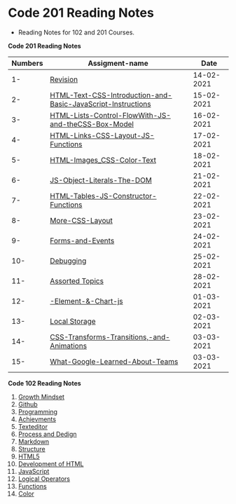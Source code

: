 # Code 201 Reading Notes

* Reading Notes for 102 and 201 Courses.

**Code 201 Reading Notes**

**Numbers** | **Assigment-name** | **Date**  
------- | -------- | --------
1- | [Revision](https://suhaibyounis.github.io/reading-notes/revision) | 14-02-2021
2- | [HTML-Text-CSS-Introduction-and-Basic-JavaScript-Instructions](https://suhaibyounis.github.io/reading-notes/201/class-02) | 15-02-2021
3- | [HTML-Lists-Control-FlowWith-JS-and-theCSS-Box-Model](https://suhaibyounis.github.io/reading-notes/201/class-03) |   16-02-2021
4- | [HTML-Links-CSS-Layout-JS-Functions](https://suhaibyounis.github.io/reading-notes/201/class-04)|  17-02-2021 
5- | [HTML-Images_CSS-Color-Text](https://suhaibyounis.github.io/reading-notes/201/class-05) | 18-02-2021   
6- | [JS-Object-Literals-The-DOM](https://suhaibyounis.github.io/reading-notes/201/class-06)  |   21-02-2021
7- | [HTML-Tables-JS-Constructor-Functions](https://suhaibyounis.github.io/reading-notes/201/class-07)  | 22-02-2021   
8- | [More-CSS-Layout](https://suhaibyounis.github.io/reading-notes/201/class-08)  |   23-02-2021
9- | [Forms-and-Events](https://suhaibyounis.github.io/reading-notes/201/class-09) |   24-02-2021
10- | [Debugging](https://suhaibyounis.github.io/reading-notes/201/class-10) |  25-02-2021
11- | [Assorted Topics](https://suhaibyounis.github.io/reading-notes/201/class-11)  |  28-02-2021
12-  | [<canvas>-Element-&-Chart-js](https://suhaibyounis.github.io/reading-notes/201/class-12) |  01-03-2021
13-  | [Local Storage](https://suhaibyounis.github.io/reading-notes/201/class-13) |  02-03-2021
14-  | [CSS-Transforms-Transitions,-and-Animations](https://suhaibyounis.github.io/reading-notes/201/class-14a)  |  03-03-2021
15-  | [What-Google-Learned-About-Teams](https://suhaibyounis.github.io/reading-notes/201/class-14b) |  03-03-2021


 **Code 102 Reading Notes**

1.  [Growth Mindset](https://suhaibyounis.github.io/reading-notes/growth-mindset)
2.  [Github](https://suhaibyounis.github.io/reading-notes/git)
3.  [Programming](https://suhaibyounis.github.io/reading-notes/programming)
4.  [Achievments](https://suhaibyounis.github.io/reading-notes/achievments)
5.  [Texteditor](https://suhaibyounis.github.io/reading-notes/texteditor)
6.  [Process and Dedign](https://suhaibyounis.github.io/reading-notes/process-and-design)
7.  [Markdown](https://suhaibyounis.github.io/reading-notes/markdown)
8.  [Structure](https://suhaibyounis.github.io/reading-notes/structure)
9.  [HTML5](https://suhaibyounis.github.io/reading-notes/html5)
10.  [Development of HTML](https://suhaibyounis.github.io/reading-notes/development-of-html)
11.  [JavaScript](https://suhaibyounis.github.io/reading-notes/JavaScript-jQuery)
12.  [Logical Operators](https://suhaibyounis.github.io/reading-notes/comparison-operators)
13.  [Functions](https://suhaibyounis.github.io/reading-notes/function)
14.  [Color](https://suhaibyounis.github.io/reading-notes/color)
